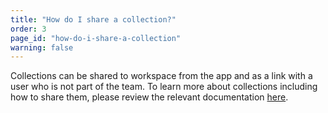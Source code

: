 ```yaml
---
title: "How do I share a collection?"
order: 3
page_id: "how-do-i-share-a-collection"
warning: false
---
```

Collections can be shared to workspace from the app and as a link with a user who is not part of the team. To learn more about collections including how to share them, please review the relevant documentation [here](https://www.getpostman.com/docs/postman/collections/sharing_collections).
